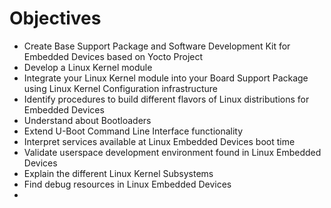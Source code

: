 # Objectives

- Create Base Support Package and Software Development Kit for Embedded Devices based on Yocto Project
- Develop a Linux Kernel module
- Integrate your Linux Kernel module into your Board Support Package using Linux Kernel Configuration infrastructure
- Identify procedures to build different flavors of Linux distributions for Embedded Devices
- Understand about Bootloaders
- Extend U-Boot Command Line Interface functionality
- Interpret services available at Linux Embedded Devices boot time 
- Validate userspace development environment found in Linux Embedded Devices
- Explain the different Linux Kernel Subsystems
- Find debug resources in Linux Embedded Devices
- 